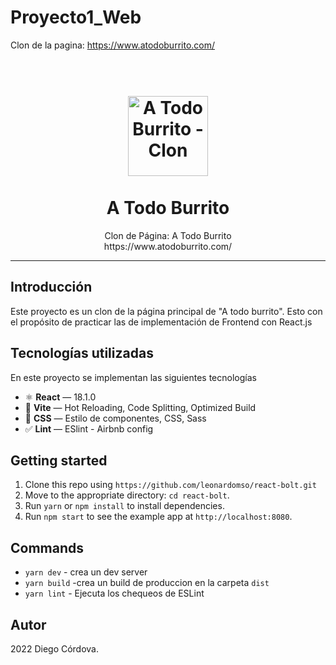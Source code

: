 # Proyecto1_Web
Clon de la pagina: https://www.atodoburrito.com/



<h1 align="center">
<br>
  <a href="https://github.com/Nes15442/Proyecto1_Web"><img src="https://www.atodoburrito.com/img/menu.png" alt="A Todo Burrito - Clon" width=128"></a>
<br>
<br>
A Todo Burrito
</h1>

<p align="center">
    Clon de Página: A Todo Burrito
    <br>
    https://www.atodoburrito.com/
</p>
<hr />

## Introducción

Este proyecto es un clon de la página principal de "A todo burrito". Esto con el propósito de practicar
las de implementación de Frontend con React.js

## Tecnologías utilizadas

En este proyecto se implementan las siguientes tecnologías

- ⚛ **React** — 18.1.0
- 🚀 **Vite**  — Hot Reloading, Code Splitting, Optimized Build
- 💎 **CSS** — Estilo de componentes, CSS, Sass
- ✅  **Lint** — ESlint - Airbnb config

## Getting started

1. Clone this repo using `https://github.com/leonardomso/react-bolt.git`
2. Move to the appropriate directory: `cd react-bolt`.<br />
3. Run `yarn` or `npm install` to install dependencies.<br />
4. Run `npm start` to see the example app at `http://localhost:8080`.

## Commands

- `yarn dev` - crea un dev server
- `yarn build` -crea un build de produccion en la carpeta `dist`
- `yarn lint` - Ejecuta los chequeos de ESLint

## Autor

2022 Diego Córdova.